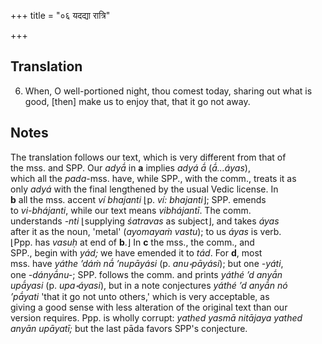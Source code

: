 +++
title = "०६ यदद्या रात्रि"

+++
## Translation
6. When, O well-portioned night, thou comest today, sharing out what is  
good, \[then\] make us to enjoy that, that it go not away.

## Notes
The translation follows our text, which is very different from that of  
the mss. and SPP. Our *adyā́* in **a** implies *adyá ā́* (*ā́...áyas*),  
which all the *pada*-mss. have, while SPP., with the comm., treats it as  
only *adyá* with the final lengthened by the usual Vedic license. In  
**b** all the mss. accent *ví bhajanti* ⌊p. *ví: bhajanti*⌋; SPP. emends  
to *vi-bhájanti*, while our text means *vibhájantī*. The comm.  
understands *-nti* ⌊supplying *śatravas* as subject⌋, and takes *áyas*  
after it as the noun, 'metal' (*ayomayaṁ vastu*); to us *áyas* is verb.  
⌊Ppp. has *vasuḥ* at end of **b**.⌋ In **c** the mss., the comm., and  
SPP., begin with *yád;* we have emended it to *tád*. For **d**, most  
mss. have *yáthe ’dáṁ nā́ ’nupāyási* (p. *anu॰pāyási*); but one *-yáti*,  
one *-dányā́nu-*; SPP. follows the comm. and prints *yáthé ’d anyā́n  
upā́yasi* (p. *upa॰áyasi*), but in a note conjectures *yáthé ’d anyā́n nó  
’pā́yati* 'that it go not unto others,' which is very acceptable, as  
giving a good sense with less alteration of the original text than our  
version requires. Ppp. is wholly corrupt: *yathed yasmā nitājaya yathed  
anyān upāyatī;* but the last pāda favors SPP's conjecture.
